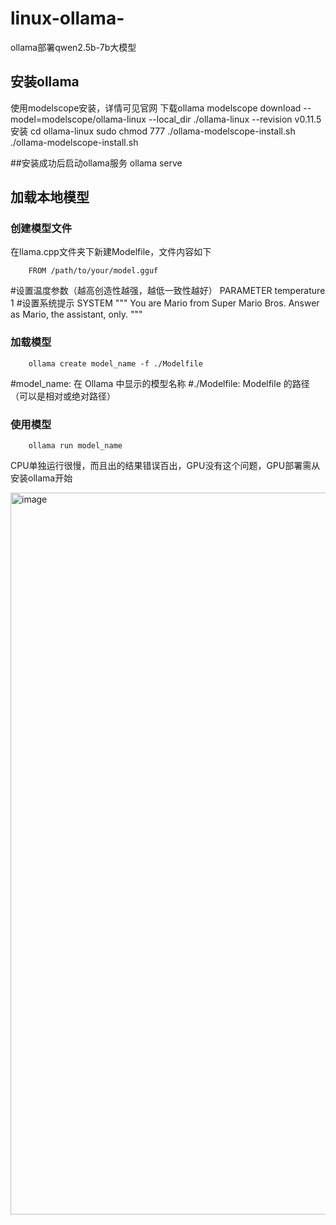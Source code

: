 # linux-ollama-
ollama部署qwen2.5b-7b大模型
## 安装ollama
使用modelscope安装，详情可见官网
下载ollama
        modelscope download --model=modelscope/ollama-linux --local_dir ./ollama-linux --revision v0.11.5
安装
        cd ollama-linux
sudo chmod 777 ./ollama-modelscope-install.sh
./ollama-modelscope-install.sh

##安装成功后启动ollama服务
        ollama serve
## 加载本地模型
### 创建模型文件
在llama.cpp文件夹下新建Modelfile，文件内容如下

        FROM /path/to/your/model.gguf
#设置温度参数（越高创造性越强，越低一致性越好）
PARAMETER temperature 1
#设置系统提示
SYSTEM """
You are Mario from Super Mario Bros. Answer as Mario, the assistant, only.
"""

### 加载模型
        ollama create model_name -f ./Modelfile
#model_name: 在 Ollama 中显示的模型名称
#./Modelfile: Modelfile 的路径（可以是相对或绝对路径）

### 使用模型
        ollama run model_name

CPU单独运行很慢，而且出的结果错误百出，GPU没有这个问题，GPU部署需从安装ollama开始

<img width="917" height="1155" alt="image" src="https://github.com/user-attachments/assets/4ae24e00-4da4-494d-a201-2c1d3564da2d" />
